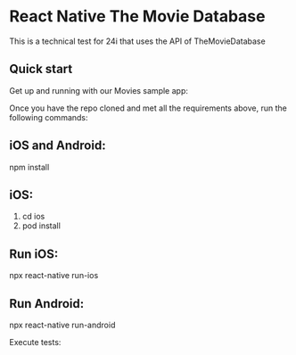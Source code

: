 # React Native The Movie Database

This is a technical test for 24i that uses the API of TheMovieDatabase

## Quick start

Get up and running with our Movies sample app:

Once you have the repo cloned and met all the requirements above, run the following commands:

## iOS and Android:
npm install

## iOS:
1. cd ios
2. pod install

## Run iOS:
npx react-native run-ios

## Run Android:
npx react-native run-android
       

Execute tests:

